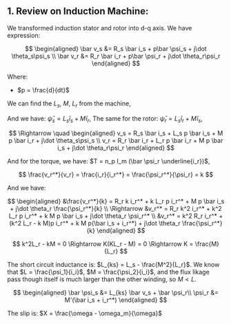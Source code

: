 ## 1. Review on Induction Machine:
We transformed induction stator and rotor into d-q axis. We have expression:

$$
\begin{aligned}
\bar v_s &= R_s \bar i_s + p\bar \psi_s + j\dot \theta_s\psi_s \\
\bar v_r &= R_r \bar i_r + p\bar \psi_r + j\dot \theta_r\psi_r
\end{aligned}
$$

Where:

* $p = \frac{d}{dt}$

We can find the $L_s$, $M$, $L_r$ from the machine,

And we have: $\bar \psi_s = L_s \bar i_s + M \bar i_r$,
The same for the rotor: $\bar \psi_r = L_s \bar i_r + M \bar i_s$,

$$
\Rightarrow \quad
\begin{aligned}
v_s = R_s \bar i_s + L_s p \bar i_s + M p \bar i_r + j\dot \theta_s\psi_s \\
v_r = R_r \bar i_r + L_r p \bar i_r + M p \bar i_s + j\dot \theta_r\psi_r 
\end{aligned}
$$

And for the torque, we have: $T = n_p I_m (\bar \psi_r \underline{i_r})$,

$$
\frac{v_r^*}{v_r} = \frac{i_r}{i_r^*} = \frac{\psi_r^*}{\psi_r} = k
$$

And we have:

$$
\begin{aligned}
&\frac{v_r^*}{k} =  R_r k i_r^* + k L_r p i_r^* + M p \bar i_s + j\dot \theta_r \frac{\psi_r^*}{k} \\
\Rightarrow &v_r^* = R_r k^2 i_r^* + k^2 L_r p i_r^* + k M p \bar i_s + j\dot \theta_r \psi_r^* \\
&v_r^* = k^2 R_r i_r^* + (k^2 L_r - k M)p i_r^* + k M p(\bar i_s + i_r^*) + j\dot \theta_r \frac{\psi_r^*}{k}
\end{aligned}
$$

$$
k^2L_r - kM = 0 \Rightarrow K(KL_r - M) = 0 \Rightarrow K = \frac{M}{L_r}
$$

The short circuit inductance is: $L_{ks} = L_s - \frac{M^2}{L_r}$. We know that $L = \frac{\psi_1}{i_i}$, $M = \frac{\psi_2}{i_i}$, and the flux likage pass though itself is much larger than the other winding, so $M < L$.

$$
\begin{aligned}
\bar \psi_s &= L_{ks} \bar v_s + \bar \psi_r\\
\psi_r &= M'(\bar i_s + i_r^*)
\end{aligned}
$$

The slip is: $X = \frac{\omega - \omega_m}{\omega}$